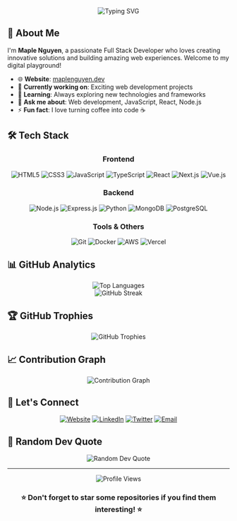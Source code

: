 <div align="center">
  <img src="https://readme-typing-svg.herokuapp.com?font=Fira+Code&size=30&duration=3000&pause=1000&color=2F81F7&center=true&vCenter=true&width=600&lines=Hi+there!+I'm+Maple+Nguyen+%F0%9F%91%8B;Full+Stack+Developer;Welcome+to+my+GitHub!" alt="Typing SVG" />
</div>

## 🚀 About Me

I'm **Maple Nguyen**, a passionate Full Stack Developer who loves creating innovative solutions and building amazing web experiences. Welcome to my digital playground!

- 🌐 **Website**: [maplenguyen.dev](https://maplenguyen.dev)
- 💼 **Currently working on**: Exciting web development projects
- 🌱 **Learning**: Always exploring new technologies and frameworks
- 💬 **Ask me about**: Web development, JavaScript, React, Node.js
- ⚡ **Fun fact**: I love turning coffee into code ☕

## 🛠️ Tech Stack

<div align="center">

### Frontend
![HTML5](https://img.shields.io/badge/HTML5-E34F26?style=for-the-badge&logo=html5&logoColor=white)
![CSS3](https://img.shields.io/badge/CSS3-1572B6?style=for-the-badge&logo=css3&logoColor=white)
![JavaScript](https://img.shields.io/badge/JavaScript-F7DF1E?style=for-the-badge&logo=javascript&logoColor=black)
![TypeScript](https://img.shields.io/badge/TypeScript-007ACC?style=for-the-badge&logo=typescript&logoColor=white)
![React](https://img.shields.io/badge/React-20232A?style=for-the-badge&logo=react&logoColor=61DAFB)
![Next.js](https://img.shields.io/badge/Next.js-000000?style=for-the-badge&logo=next.js&logoColor=white)
![Vue.js](https://img.shields.io/badge/Vue.js-35495E?style=for-the-badge&logo=vue.js&logoColor=4FC08D)

### Backend
![Node.js](https://img.shields.io/badge/Node.js-43853D?style=for-the-badge&logo=node.js&logoColor=white)
![Express.js](https://img.shields.io/badge/Express.js-404D59?style=for-the-badge&logo=express&logoColor=white)
![Python](https://img.shields.io/badge/Python-3776AB?style=for-the-badge&logo=python&logoColor=white)
![MongoDB](https://img.shields.io/badge/MongoDB-4EA94B?style=for-the-badge&logo=mongodb&logoColor=white)
![PostgreSQL](https://img.shields.io/badge/PostgreSQL-316192?style=for-the-badge&logo=postgresql&logoColor=white)

### Tools & Others
![Git](https://img.shields.io/badge/Git-F05032?style=for-the-badge&logo=git&logoColor=white)
![Docker](https://img.shields.io/badge/Docker-2496ED?style=for-the-badge&logo=docker&logoColor=white)
![AWS](https://img.shields.io/badge/AWS-232F3E?style=for-the-badge&logo=amazon-aws&logoColor=white)
![Vercel](https://img.shields.io/badge/Vercel-000000?style=for-the-badge&logo=vercel&logoColor=white)

</div>

## 📊 GitHub Analytics

<div align="center">
  <img src="https://github-readme-stats.vercel.app/api/top-langs/?username=nguyendangdat03&layout=compact&theme=tokyonight&hide_border=true" alt="Top Languages" />
</div>

<div align="center">
  <img src="https://github-readme-streak-stats.herokuapp.com/?user=nguyendangdat03&theme=tokyonight&hide_border=true" alt="GitHub Streak" />
</div>

## 🏆 GitHub Trophies

<div align="center">
  <img src="https://github-profile-trophy.vercel.app/?username=nguyendangdat03&theme=tokyonight&no-frame=true&row=1&column=6" alt="GitHub Trophies" />
</div>

## 📈 Contribution Graph

<div align="center">
  <img src="https://github-readme-activity-graph.vercel.app/graph?username=nguyendangdat03&theme=tokyo-night&hide_border=true" alt="Contribution Graph" />
</div>


## 🤝 Let's Connect

<div align="center">

[![Website](https://img.shields.io/badge/Website-maplenguyen.dev-blue?style=for-the-badge&logo=google-chrome&logoColor=white)](https://maplenguyen.dev)
[![LinkedIn](https://img.shields.io/badge/LinkedIn-0077B5?style=for-the-badge&logo=linkedin&logoColor=white)](https://linkedin.com/in/nguyendangdat03)
[![Twitter](https://img.shields.io/badge/Twitter-1DA1F2?style=for-the-badge&logo=twitter&logoColor=white)](https://twitter.com/nguyendangdat03)
[![Email](https://img.shields.io/badge/Email-D14836?style=for-the-badge&logo=gmail&logoColor=white)](mailto:hello@maplenguyen.dev)

</div>

## 💭 Random Dev Quote

<div align="center">
  <img src="https://quotes-github-readme.vercel.app/api?type=horizontal&theme=tokyonight" alt="Random Dev Quote" />
</div>

---

<div align="center">
  <img src="https://komarev.com/ghpvc/?username=nguyendangdat03&color=blueviolet&style=for-the-badge" alt="Profile Views" />
</div>

<div align="center">
  <h3>⭐ Don't forget to star some repositories if you find them interesting! ⭐</h3>
</div>


